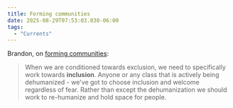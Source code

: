 ```yaml
---
title: Forming communities
date: 2025-08-29T07:53:03.030-06:00
tags:
  - "Currents"
---
```


Brandon, on [forming communities](https://krrd.ing/forming-communities/): 

> When we are conditioned towards exclusion, we need to specifically work towards **inclusion**. Anyone or any class that is actively being dehumanized - we've got to choose inclusion and welcome regardless of fear. Rather than except the dehumanization we should work to re-humanize and hold space for people.